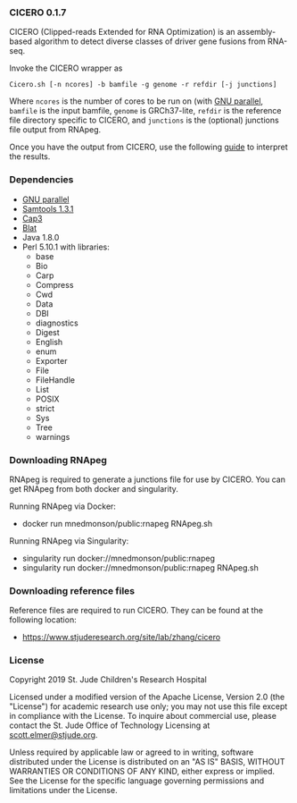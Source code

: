 ### CICERO 0.1.7

CICERO (Clipped-reads Extended for RNA Optimization) is an assembly-based algorithm to detect diverse classes
of driver gene fusions from RNA-seq.

Invoke the CICERO wrapper as
```
Cicero.sh [-n ncores] -b bamfile -g genome -r refdir [-j junctions]
```

Where `ncores` is the number of cores to be run on (with [GNU parallel](https://www.gnu.org/software/parallel/),
`bamfile` is the input bamfile, `genome` is GRCh37-lite, `refdir` is the reference file directory specific to
CICERO, and `junctions` is the (optional) junctions file output from RNApeg.

Once you have the output from CICERO, use the following [guide](https://www.stjude.cloud/docs/guides/tools/rapid-rnaseq/) to interpret the results.

### Dependencies

* [GNU parallel](https://www.gnu.org/software/parallel/)
* [Samtools 1.3.1](http://www.htslib.org/doc/samtools-1.3.1.html)
* [Cap3](https://www.ncbi.nlm.nih.gov/pubmed/10508846)
* [Blat](https://genome.ucsc.edu/goldenpath/help/blatSpec.html)
* Java 1.8.0
* Perl 5.10.1 with libraries:
    - base
    - Bio
    - Carp
    - Compress
    - Cwd
    - Data
    - DBI
    - diagnostics
    - Digest
    - English
    - enum
    - Exporter
    - File
    - FileHandle
    - List
    - POSIX
    - strict
    - Sys
    - Tree
    - warnings

### Downloading RNApeg

RNApeg is required to generate a junctions file for use by CICERO. You can get RNApeg from both docker and singularity.

Running RNApeg via Docker:
* docker run mnedmonson/public:rnapeg RNApeg.sh

Running RNApeg via Singularity:
* singularity run docker://mnedmonson/public:rnapeg
* singularity run docker://mnedmonson/public:rnapeg RNApeg.sh

### Downloading reference files

Reference files are required to run CICERO. They can be found at the following location:
* https://www.stjuderesearch.org/site/lab/zhang/cicero

### License
Copyright 2019 St. Jude Children's Research Hospital

Licensed under a modified version of the Apache License, Version 2.0
(the "License") for academic research use only; you may not use this
file except in compliance with the License. To inquire about commercial
use, please contact the St. Jude Office of Technology Licensing at
scott.elmer@stjude.org.
    
Unless required by applicable law or agreed to in writing, software
distributed under the License is distributed on an "AS IS" BASIS,
WITHOUT WARRANTIES OR CONDITIONS OF ANY KIND, either express or implied.
See the License for the specific language governing permissions and
limitations under the License.
